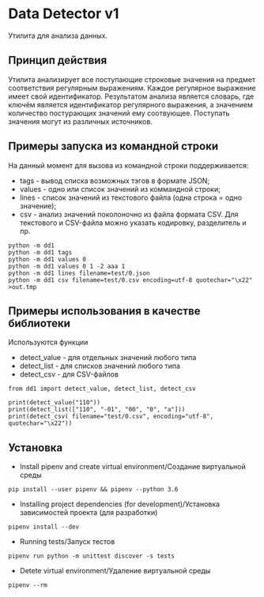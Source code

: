 # Data Detector v1
Утилита для анализа данных.

## Принцип действия
Утилита анализирует все поступающие строковые значения на предмет соответствия регулярным выражениям.
Каждое регулярное выражение имеет свой идентификатор.
Результатом анализа является словарь, где ключём является идентификатор регулярного выражения,
а значением количество постурающих значений ему соотвующее.
Поступать значения могут из различных источников.


## Примеры запуска из командной строки
На данный момент для вызова из командной строки поддерживается:
* tags - вывод списка возможных тэгов в формате JSON;
* values - одно или список значений из коммандной строки;
* lines - список значений из текстового файла (одна строка = одно значение);
* csv - анализ значений поколоночно из файла формата CSV.
Для текстового и CSV-файла можно указать кодировку, разделитель и пр.
```
python -m dd1
python -m dd1 tags
python -m dd1 values 0
python -m dd1 values 0 1 -2 aaa 1
python -m dd1 lines filename=test/0.json
python -m dd1 csv filename=test/0.csv encoding=utf-8 quotechar="\x22" >out.tmp
```

## Примеры использования в качестве библиотеки
Используются функции
* detect_value - для отдельных значений любого типа
* detect_list - для списков значений любого типа
* detect_csv - для CSV-файлов

```
from dd1 import detect_value, detect_list, detect_csv

print(detect_value("110"))
print(detect_list(["110", "-01", "00", "0", "a"]))
print(detect_csv( filename="test/0.csv", encoding="utf-8", quotechar="\x22"))
```

## Установка
* Install pipenv and create virtual environment/Создание виртуальной среды
```
pip install --user pipenv && pipenv --python 3.6
```
* Installing project dependencies (for development)/Установка зависимостей проекта (для разработки)
```
pipenv install --dev
```
* Running tests/Запуск тестов
```
pipenv run python -m unittest discover -s tests
```
* Detete virtual environment/Удаление виртуальной среды
```
pipenv --rm
```
